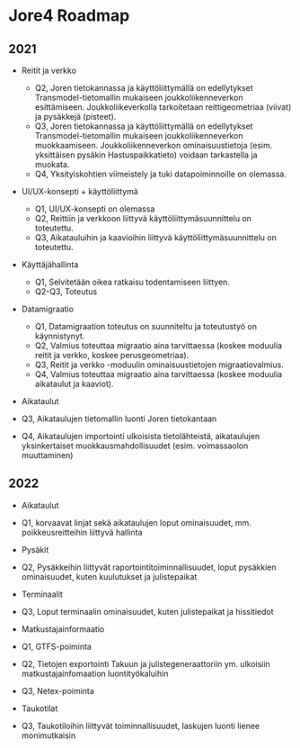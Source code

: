 <h1>Jore4 Roadmap</h1>
<h2>2021</h2>

* Reitit ja verkko
  * Q2, Joren tietokannassa ja käyttöliittymällä on edellytykset Transmodel-tietomallin mukaiseen joukkoliikenneverkon esittämiseen. Joukkoliikeverkolla tarkoitetaan reittigeometriaa (viivat) ja pysäkkejä (pisteet).
  * Q3, Joren tietokannassa ja käyttöliittymällä on edellytykset Transmodel-tietomallin mukaiseen joukkoliikenneverkon muokkaamiseen. Joukkoliikenneverkon ominaisuustietoja (esim. yksittäisen pysäkin Hastuspaikkatieto) voidaan tarkastella ja muokata.
  * Q4, Yksityiskohtien viimeistely ja tuki datapoiminnoille on olemassa.

* UI/UX-konsepti + käyttöliittymä
  * Q1, UI/UX-konsepti on olemassa
  * Q2, Reittiin ja verkkoon liittyvä käyttöliittymäsuunnittelu on toteutettu.
  * Q3, Aikatauluihin ja kaavioihin liittyvä käyttöliittymäsuunnittelu on toteutettu.

* Käyttäjähallinta
  * Q1, Selvitetään oikea ratkaisu todentamiseen liittyen.
  * Q2-Q3, Toteutus

* Datamigraatio
  * Q1, Datamigraation toteutus on suunniteltu ja toteutustyö on käynnistynyt.
  * Q2, Valmius toteuttaa migraatio aina tarvittaessa (koskee moduulia reitit ja verkko, koskee perusgeometriaa).
  * Q3, Reitit ja verkko -moduulin ominaisuustietojen migraatiovalmius.
  * Q4, Valmius toteuttaa migraatio aina tarvittaessa (koskee moduulia aikataulut ja kaaviot).

* Aikataulut
 * Q3, Aikataulujen tietomallin luonti Joren tietokantaan
 * Q4, Aikataulujen importointi ulkoisista tietolähteistä, aikataulujen yksinkertaiset muokkausmahdollisuudet (esim. voimassaolon muuttaminen)

<h2>2022</h2>

* Aikataulut
 * Q1, korvaavat linjat sekä aikataulujen loput ominaisuudet, mm. poikkeusreitteihin liittyvä hallinta

* Pysäkit
 * Q2, Pysäkkeihin liittyvät raportointitoiminnallisuudet, loput pysäkkien ominaisuudet, kuten kuulutukset ja julistepaikat

* Terminaalit
 * Q3, Loput terminaalin ominaisuudet, kuten julistepaikat ja hissitiedot

* Matkustajainformaatio
 * Q1, GTFS-poiminta
 * Q2, Tietojen exportointi Takuun ja julistegeneraattoriin ym. ulkoisiin matkustajainfomaation luontityökaluihin
 * Q3, Netex-poiminta

* Taukotilat
 * Q3, Taukotiloihin liittyvät toiminnallisuudet, laskujen luonti lienee monimutkaisin
